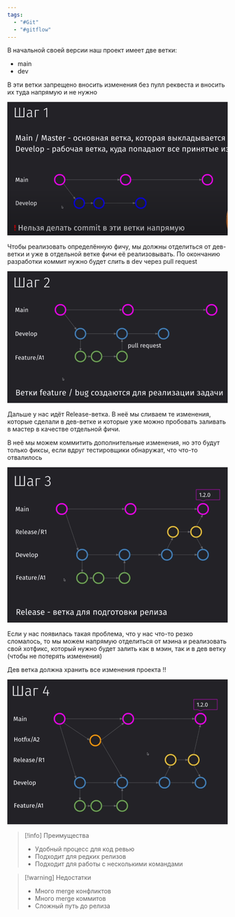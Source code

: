 ```yaml
---
tags:
  - "#Git"
  - "#gitflow"
---
```

В начальной своей версии наш проект имеет две ветки:

- main
- dev

В эти ветки запрещено вносить изменения без пулл реквеста и вносить их туда напрямую и не нужно

![](_png/228917dc05a19a43b2a690a7dc15dc9c.png)

Чтобы реализовать определённую фичу, мы должны отделиться от дев-ветки и уже в отдельной ветке фичи её реализовывать. По окончанию разработки коммит нужно будет слить в dev через pull request

![](_png/329da8979e456084c9b0c59cb68b5bc3.png)

Дальше у нас идёт Release-ветка. В неё мы сливаем те изменения, которые сделали в дев-ветке и которые уже можно пробовать заливать в мастер в качестве отдельной фичи.

В неё мы можем коммитить дополнительные изменения, но это будут только фиксы, если вдруг тестировщики обнаружат, что что-то отвалилось 

![](_png/88e090a2266971ca6d756d3d94a044fa.png)

Если у нас появилась такая проблема, что у нас что-то резко сломалось, то мы можем напрямую отделиться от мэина и реализовать свой хотфикс, который нужно будет залить как в мэин, так и в дев ветку (чтобы не потерять изменения)

Дев ветка должна хранить все изменения проекта !!

![](_png/1543a9fef0c6f811c96b0f22b31f89d5.png)

>[!info] Преимущества
> - Удобный процесс для код ревью
> - Подходит для редких релизов
> - Подходит для работы с несколькими командами

>[!warning] Недостатки
> - Много merge конфликтов
> - Много merge коммитов
> - Сложный путь до релиза
